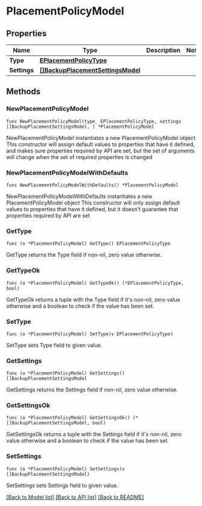 # PlacementPolicyModel

## Properties

Name | Type | Description | Notes
------------ | ------------- | ------------- | -------------
**Type** | [**EPlacementPolicyType**](EPlacementPolicyType.md) |  | 
**Settings** | [**[]BackupPlacementSettingsModel**](BackupPlacementSettingsModel.md) |  | 

## Methods

### NewPlacementPolicyModel

`func NewPlacementPolicyModel(type_ EPlacementPolicyType, settings []BackupPlacementSettingsModel, ) *PlacementPolicyModel`

NewPlacementPolicyModel instantiates a new PlacementPolicyModel object
This constructor will assign default values to properties that have it defined,
and makes sure properties required by API are set, but the set of arguments
will change when the set of required properties is changed

### NewPlacementPolicyModelWithDefaults

`func NewPlacementPolicyModelWithDefaults() *PlacementPolicyModel`

NewPlacementPolicyModelWithDefaults instantiates a new PlacementPolicyModel object
This constructor will only assign default values to properties that have it defined,
but it doesn't guarantee that properties required by API are set

### GetType

`func (o *PlacementPolicyModel) GetType() EPlacementPolicyType`

GetType returns the Type field if non-nil, zero value otherwise.

### GetTypeOk

`func (o *PlacementPolicyModel) GetTypeOk() (*EPlacementPolicyType, bool)`

GetTypeOk returns a tuple with the Type field if it's non-nil, zero value otherwise
and a boolean to check if the value has been set.

### SetType

`func (o *PlacementPolicyModel) SetType(v EPlacementPolicyType)`

SetType sets Type field to given value.


### GetSettings

`func (o *PlacementPolicyModel) GetSettings() []BackupPlacementSettingsModel`

GetSettings returns the Settings field if non-nil, zero value otherwise.

### GetSettingsOk

`func (o *PlacementPolicyModel) GetSettingsOk() (*[]BackupPlacementSettingsModel, bool)`

GetSettingsOk returns a tuple with the Settings field if it's non-nil, zero value otherwise
and a boolean to check if the value has been set.

### SetSettings

`func (o *PlacementPolicyModel) SetSettings(v []BackupPlacementSettingsModel)`

SetSettings sets Settings field to given value.



[[Back to Model list]](../README.md#documentation-for-models) [[Back to API list]](../README.md#documentation-for-api-endpoints) [[Back to README]](../README.md)


